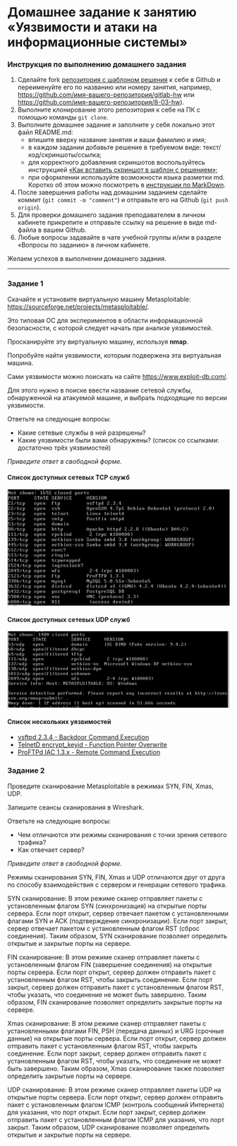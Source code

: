 # Домашнее задание к занятию «Уязвимости и атаки на информационные системы»

### Инструкция по выполнению домашнего задания

1. Сделайте fork [репозитория c шаблоном решения](https://github.com/netology-code/sys-pattern-homework) к себе в Github и переименуйте его по названию или номеру занятия, например, https://github.com/имя-вашего-репозитория/gitlab-hw или https://github.com/имя-вашего-репозитория/8-03-hw).
2. Выполните клонирование этого репозитория к себе на ПК с помощью команды `git clone`.
3. Выполните домашнее задание и заполните у себя локально этот файл README.md:
   - впишите вверху название занятия и ваши фамилию и имя;
   - в каждом задании добавьте решение в требуемом виде: текст/код/скриншоты/ссылка;
   - для корректного добавления скриншотов воспользуйтесь инструкцией [«Как вставить скриншот в шаблон с решением»](https://github.com/netology-code/sys-pattern-homework/blob/main/screen-instruction.md);
   - при оформлении используйте возможности языка разметки md. Коротко об этом можно посмотреть в [инструкции по MarkDown](https://github.com/netology-code/sys-pattern-homework/blob/main/md-instruction.md).
4. После завершения работы над домашним заданием сделайте коммит (`git commit -m "comment"`) и отправьте его на Github (`git push origin`).
5. Для проверки домашнего задания преподавателем в личном кабинете прикрепите и отправьте ссылку на решение в виде md-файла в вашем Github.
6. Любые вопросы задавайте в чате учебной группы и/или в разделе «Вопросы по заданию» в личном кабинете.

Желаем успехов в выполнении домашнего задания.

------

### Задание 1

Скачайте и установите виртуальную машину Metasploitable: https://sourceforge.net/projects/metasploitable/.

Это типовая ОС для экспериментов в области информационной безопасности, с которой следует начать при анализе уязвимостей.

Просканируйте эту виртуальную машину, используя **nmap**.

Попробуйте найти уязвимости, которым подвержена эта виртуальная машина.

Сами уязвимости можно поискать на сайте https://www.exploit-db.com/.

Для этого нужно в поиске ввести название сетевой службы, обнаруженной на атакуемой машине, и выбрать подходящие по версии уязвимости.

Ответьте на следующие вопросы:

- Какие сетевые службы в ней разрешены?
- Какие уязвимости были вами обнаружены? (список со ссылками: достаточно трёх уязвимостей)
  
*Приведите ответ в свободной форме.*  

#### Список доступных сетевых TCP служб

![img](img/1-1.PNG)

#### Список доступных сетевых UDP служб

![img](img/1-2.PNG)

#### Список нескольких уязвимостей

- [vsftpd 2.3.4 - Backdoor Command Execution](https://www.exploit-db.com/exploits/49757)
- [TelnetD encrypt_keyid - Function Pointer Overwrite](https://www.exploit-db.com/exploits/18280)
- [ProFTPd IAC 1.3.x - Remote Command Execution](https://www.exploit-db.com/exploits/15449)


### Задание 2

Проведите сканирование Metasploitable в режимах SYN, FIN, Xmas, UDP.

Запишите сеансы сканирования в Wireshark.

Ответьте на следующие вопросы:

- Чем отличаются эти режимы сканирования с точки зрения сетевого трафика?
- Как отвечает сервер?

*Приведите ответ в свободной форме.*


Режимы сканирования SYN, FIN, Xmas и UDP отличаются друг от друга по способу взаимодействия с сервером и генерации сетевого трафика.

SYN сканирование: В этом режиме сканер отправляет пакеты с установленным флагом SYN (синхронизация) на открытые порты сервера. Если порт открыт, сервер отвечает пакетом с установленными флагами SYN и ACK (подтверждение синхронизации). Если порт закрыт, сервер отвечает пакетом с установленным флагом RST (сброс соединения). Таким образом, SYN сканирование позволяет определить открытые и закрытые порты на сервере.

FIN сканирование: В этом режиме сканер отправляет пакеты с установленным флагом FIN (завершение соединения) на открытые порты сервера. Если порт открыт, сервер должен отправить пакет с установленным флагом RST, чтобы закрыть соединение. Если порт закрыт, сервер должен отправить пакет с установленным флагом RST, чтобы указать, что соединение не может быть завершено. Таким образом, FIN сканирование позволяет определить закрытые порты на сервере.

Xmas сканирование: В этом режиме сканер отправляет пакеты с установленными флагами FIN, PSH (передача данных) и URG (срочные данные) на открытые порты сервера. Если порт открыт, сервер должен отправить пакет с установленным флагом RST, чтобы закрыть соединение. Если порт закрыт, сервер должен отправить пакет с установленным флагом RST, чтобы указать, что соединение не может быть завершено. Таким образом, Xmas сканирование также позволяет определить закрытые порты на сервере.

UDP сканирование: В этом режиме сканер отправляет пакеты UDP на открытые порты сервера. Если порт открыт, сервер должен отправить пакет с установленным флагом ICMP (контроль сообщений Интернета) для указания, что порт открыт. Если порт закрыт, сервер должен отправить пакет с установленным флагом ICMP для указания, что порт закрыт. Таким образом, UDP сканирование позволяет определить открытые и закрытые порты на сервере.
